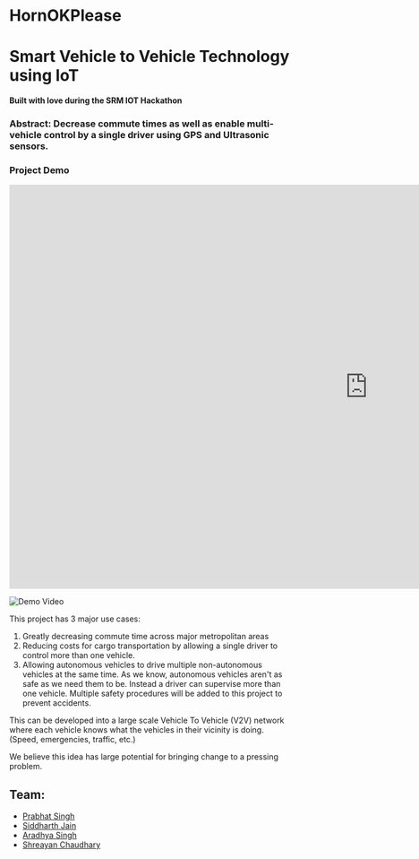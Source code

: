 # HornOKPlease

# Smart Vehicle to Vehicle Technology using IoT

**Built with love during the SRM IOT Hackathon**

### Abstract: Decrease commute times as well as enable multi-vehicle control by a single driver using GPS and Ultrasonic sensors.

### Project Demo
<iframe width="1280" height="721" src="https://www.youtube.com/embed/Q9OWbVuUi7o" frameborder="0" allow="accelerometer; autoplay; clipboard-write; encrypted-media; gyroscope; picture-in-picture" allowfullscreen></iframe>

![Demo Video](Outputs/platooning.gif)

This project has 3 major use cases:
1. Greatly decreasing commute time across major metropolitan areas
2. Reducing costs for cargo transportation by allowing a single driver to control more than one vehicle.
3. Allowing autonomous vehicles to drive multiple non-autonomous vehicles at the same time.
As we know, autonomous vehicles aren't as safe as we need them to be. Instead a driver can supervise more than one vehicle. Multiple safety procedures will be added to this project to prevent accidents.

This can be developed into a large scale Vehicle To Vehicle (V2V) network where each vehicle knows what the vehicles in their vicinity is doing. (Speed, emergencies, traffic, etc.)

We believe this idea has large potential for bringing change to a pressing problem.

## Team:
* [Prabhat Singh](https://github.com/prabhatdev)
* [Siddharth Jain](https://github.com/SidJain1412)
* [Aradhya Singh](https://github.com/aradhyas)
* [Shreayan Chaudhary](https://github.com/shreayan98c)

